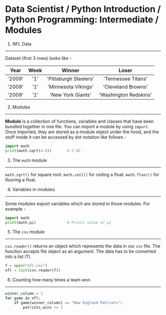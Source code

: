 Data Scientist / Python Introduction / Python Programming: Intermediate / Modules
=================================================================================

1. NFL Data
-----------

Dataset (first 3 rows) looks like -

Year | Week | Winner | Loser
:---:|:---:|:---:|:---:|
'2009' | '1' | 'Pittsburgh Steelers' | 'Tennessee Titans'
'2009' | '1' | 'Minnesota Vikings' | 'Cleveland Browns'
'2009' | '1' | 'New York Giants' | 'Washington Redskins'

2. Modules
----------

**Module** is a collection of functions, variables and classes that have been bundled together in one file.
You can import a module by using `import`. Once imported, they are stored as a module object under the hood,
and the stuff inside it can be accessed by dot notation like follows - 

```python
import math
print(math.sqrt(4.0))       # 2.00
```

3. The `math` module
--------------------

`math.sqrt()` for square root.
`math.ceil()` for ceiling a float.
`math.floor()` for flooring a float.

4. Variables in modules
-----------------------

Some modules export variables which are stored in those modules. For example -

```python
import math
print(math.pi)              # Prints value of pi
```

5. The `csv` module
-------------------

`csv.reader()` returns an object which represents the data in our `csv` file. The function accepts file
object as an argument. The data has to be converted into a list (?). 

```python
f = open("nfl.csv")
nfl = list(csv.reader(f))
```

6. Counting how many times a team won
-------------------------------------

```python
winner_column = 2
for game in nfl:
    if game[winner_column] == "New England Patriots":
        patriots_wins += 1
```

